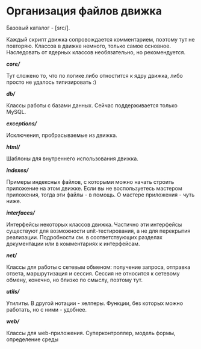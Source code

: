 # Организация файлов движка

Базовый каталог - [src/].

Каждый скрипт движка сопровождается комментарием, поэтому тут не повторяю. Классов в движке немного, только самое основное. Наследовать от ядерных классов необязательно, но рекомендуется.

***core/***

Тут сложено то, что по логике либо отностится к ядру движка, либо просто не удалось типизировать :)

***db/***

Классы работы с базами данных. Сейчас поддерживается только MySQL.

***exceptions/***

Исключения, пробрасываемые из движка.

***html/***

Шаблоны для внутреннего использования движка.

***indexes/***

Примеры индексных файлов, с которыми можно начать строить приложение на этом движке. Если вы не воспользуетесь мастером приложения, тогда эти файлы - в помощь. О мастере приложения - чуть ниже.

***interfaces/***

Интерфейсы некоторых классов движка. Частично эти интерфейсы существуют для возможности unit-тестирования, а не для перекрытия реализации. Подробности см. в соответствующих разделах документации или в комментариях к интерфейсам.

***net/***

Классы для работы с сетевым обменом: получение запроса, отправка ответа, маршрутизация и сессия. Сессия не относится к сетевому обмену, конечно, но близко по смыслу, поэтому тут.

***utils/***

Утилиты. В другой нотации - хелперы. Функции, без которых можно работать, но с ними - удобнее.

***web/***

Классы для web-приложения. Суперконтроллер, модель формы, определение среды

